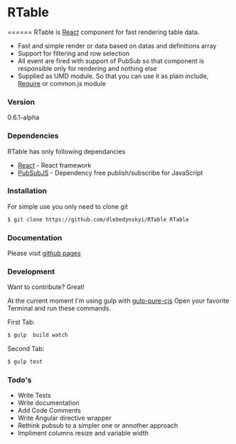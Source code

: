 # RTable
======
RTable is [React](http://facebook.github.io/react/) component for fast rendering table data. 
  - Fast and simple render or data based on datas and definitions array
  - Support for filtering and row selection
  - All event are fired with support of PubSub so that component is responsible only for rendering and nothing else
  - Supplied as UMD module. So that you can use it as plain include, [Require](http://requirejs.org/) or common.js module

### Version
0.6.1-alpha

### Dependencies

RTable has only following dependancies 

* [React](http://facebook.github.io/react/) - React framework
* [PubSubJS](https://github.com/mroderick/PubSubJS) - Dependency free publish/subscribe for JavaScript

### Installation
For simple use you only need  to clone git 
```sh
$ git clone https://github.com/dlebedynskyi/RTable RTable
```


### Documentation 
Please visit [github pages](dlebedynskyi.github.io/RTable)
### Development

Want to contribute? Great!

At the current moment I'm using gulp with [gulp-pure-cjs](https://github.com/parroit/gulp-pure-cjs/)
Open your favorite Terminal and run these commands.

First Tab:
```sh
$ gulp  build watch
```

Second Tab:
```sh
$ gulp test
```

### Todo's

 - Write Tests
 - Write documentation 
 - Add Code Comments
 - Write Angular directive wrapper
 - Rethink pubsub to a simpler one or annother approach
 - Impliment columns resize and variable width

